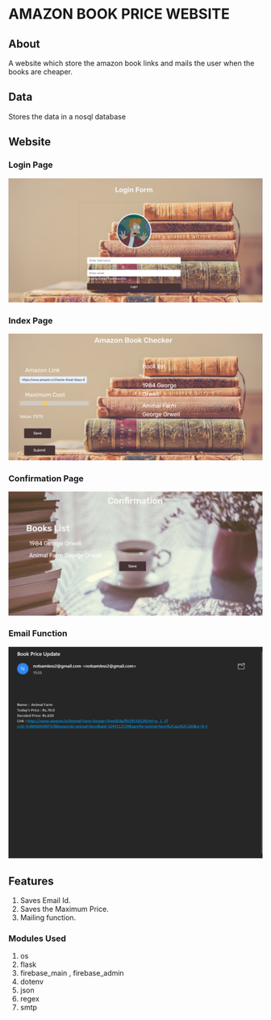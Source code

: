 # AMAZON BOOK PRICE WEBSITE
## About 
A website which store the amazon book links and mails the user when the books are cheaper. 

## Data
Stores the data in a nosql database

## Website 

### Login Page 
<img src="static/imgs/login_pg.png">

### Index Page 
<img src="static/imgs/index.png">

### Confirmation Page 
<img src="static/imgs/confirmation1.png">

### Email Function 
<img src="static/imgs/mail.png">

## Features
1. Saves Email Id.
2. Saves the Maximum Price. 
3. Mailing function. 

### Modules Used 
1. os
2. flask
3. firebase_main , firebase_admin
4. dotenv 
5. json 
6. regex
7. smtp

